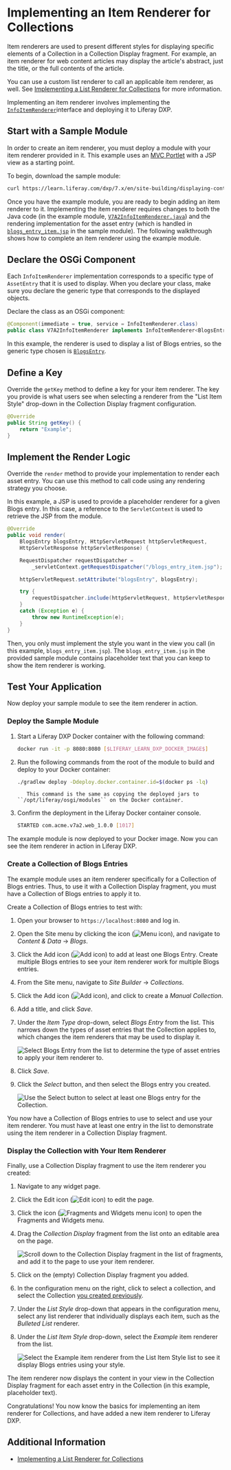 # Implementing an Item Renderer for Collections

Item renderers are used to present different styles for displaying specific elements of a Collection in a Collection Display fragment.<!-- add link to Collection Display fragment article when available --> For example, an item renderer for web content articles may display the article's abstract, just the title, or the full contents of the article.

You can use a custom list renderer to call an applicable item renderer, as well. See [Implementing a List Renderer for Collections](./implementing-a-list-renderer-for-collections.md) for more information.

Implementing an item renderer involves implementing the [`InfoItemRenderer`](https://github.com/liferay/liferay-portal/blob/[$LIFERAY_LEARN_PORTAL_GIT_TAG$]/modules/apps/info/info-api/src/main/java/com/liferay/info/item/renderer/InfoItemRenderer.java)interface and deploying it to Liferay DXP.

## Start with a Sample Module

In order to create an item renderer, you must deploy a module with your item renderer provided in it. This example uses an [MVC Portlet](../../../../developing-a-java-web-application/using-mvc/creating-an-application-with-mvcportlet.md) with a JSP view as a starting point.

To begin, download the sample module:

```bash
curl https://learn.liferay.com/dxp/7.x/en/site-building/displaying-content/displaying-collections-and-collection-pages/developer-guide/implementing-an-item-renderer-for-collections/resources/liferay-v7a2.zip -O
```

Once you have the example module, you are ready to begin adding an item renderer to it. Implementing the item renderer requires changes to both the Java code (in the example module, [`V7A2InfoItemRenderer.java`](https://github.com/liferay/liferay-learn/tree/master/docs/dxp/7.2/en/site-building/displaying-content/displaying-collections-and-collection-pages/developer-guide/implementing-an-item-renderer-for-collections/resources/liferay-v7a2.zip/v7a2-web/src/main/java/com/acme/v7a2/info/item/renderer/V7A2InfoItemRenderer.java)) and the rendering implementation for the asset entry (which is handled in [`blogs_entry_item.jsp`](https://github.com/liferay/liferay-learn/tree/master/docs/dxp/7.2/en/site-building/displaying-content/displaying-collections-and-collection-pages/developer-guide/implementing-an-item-renderer-for-collections/resources/liferay-v7a2.zip/v7a2-web/src/main/resources/META-INF/resources/blogs_entry_item.jsp) in the sample module). The following walkthrough shows how to complete an item renderer using the example module.

## Declare the OSGi Component

Each `InfoItemRenderer` implementation corresponds to a specific type of `AssetEntry` that it is used to display. When you declare your class, make sure you declare the generic type that corresponds to the displayed objects.

Declare the class as an OSGi component:

```java
@Component(immediate = true, service = InfoItemRenderer.class)
public class V7A2InfoItemRenderer implements InfoItemRenderer<BlogsEntry> {
```

In this example, the renderer is used to display a list of Blogs entries, so the generic type chosen is [`BlogsEntry`](https://github.com/liferay/liferay-portal/blob/[$LIFERAY_LEARN_PORTAL_GIT_TAG$]/modules/apps/blogs/blogs-api/src/main/java/com/liferay/blogs/model/BlogsEntry.java).

## Define a Key

Override the `getKey` method to define a key for your item renderer. The key you provide is what users see when selecting a renderer from the "List Item Style" drop-down in the Collection Display fragment configuration.

```java
@Override
public String getKey() {
    return "Example";
}
```

## Implement the Render Logic

Override the `render` method to provide your implementation to render each asset entry. You can use this method to call code using any rendering strategy you choose.

In this example, a JSP is used to provide a placeholder renderer for a given Blogs entry. In this case, a reference to the `ServletContext` is used to retrieve the JSP from the module.

```java
@Override
public void render(
    BlogsEntry blogsEntry, HttpServletRequest httpServletRequest,
    HttpServletResponse httpServletResponse) {

    RequestDispatcher requestDispatcher =
        _servletContext.getRequestDispatcher("/blogs_entry_item.jsp");

    httpServletRequest.setAttribute("blogsEntry", blogsEntry);

    try {
        requestDispatcher.include(httpServletRequest, httpServletResponse);
    }
    catch (Exception e) {
        throw new RuntimeException(e);
    }
}
```

Then, you only must implement the style you want in the view you call (in this example, `blogs_entry_item.jsp`). The `blogs_entry_item.jsp` in the provided sample module contains placeholder text that you can keep to show the item renderer is working.

## Test Your Application

Now deploy your sample module to see the item renderer in action.

### Deploy the Sample Module

1. Start a Liferay DXP Docker container with the following command:

    ```bash
    docker run -it -p 8080:8080 [$LIFERAY_LEARN_DXP_DOCKER_IMAGE$]
    ```

1. Run the following commands from the root of the module to build and deploy to your Docker container:

    ```bash
    ./gradlew deploy -Ddeploy.docker.container.id=$(docker ps -lq)
    ```

    ```tip::
       This command is the same as copying the deployed jars to ``/opt/liferay/osgi/modules`` on the Docker container.
    ```

1. Confirm the deployment in the Liferay Docker container console.

    ```bash
    STARTED com.acme.v7a2.web_1.0.0 [1017]
    ```

The example module is now deployed to your Docker image. Now you can see the item renderer in action in Liferay DXP.

### Create a Collection of Blogs Entries

The example module uses an item renderer specifically for a Collection of Blogs entries. Thus, to use it with a Collection Display fragment, you must have a Collection of Blogs entries to apply it to.

Create a Collection of Blogs entries to test with:

1. Open your browser to `https://localhost:8080` and log in.

1. Open the Site menu by clicking the icon (![Menu icon](../../../../images/icon-menu.png)), and navigate to *Content & Data* &rarr; *Blogs*.

1. Click the Add icon (![Add icon](../../../../images/icon-add.png)) to add at least one Blogs Entry. Create multiple Blogs entries to see your item renderer work for multiple Blogs entries.

1. From the Site menu, navigate to *Site Builder* &rarr; *Collections*.

1. Click the Add icon (![Add icon](../../../../images/icon-add.png)), and click to create a *Manual Collection*.

1. Add a title, and click *Save*.

1. Under the *Item Type* drop-down, select *Blogs Entry* from the list. This narrows down the types of asset entries that the Collection applies to, which changes the item renderers that may be used to display it.

    ![Select Blogs Entry from the list to determine the type of asset entries to apply your item renderer to.](./implementing-a-list-renderer-for-collections/images/01.png)

1. Click *Save*.

1. Click the *Select* button, and then select the Blogs entry you created.

    ![Use the Select button to select at least one Blogs entry for the Collection.](./implementing-an-item-renderer-for-collections/images/02.png)

You now have a Collection of Blogs entries to use to select and use your item renderer. You must have at least one entry in the list to demonstrate using the item renderer in a Collection Display fragment.

### Display the Collection with Your Item Renderer

Finally, use a Collection Display fragment to use the item renderer you created:

1. Navigate to any widget page.

1. Click the Edit icon (![Edit icon](../../../../images/icon-edit.png)) to edit the page.

1. Click the icon (![Fragments and Widgets menu icon](../../../../images/icon-add-widget.png)) to open the Fragments and Widgets menu.

1. Drag the *Collection Display* fragment from the list onto an editable area on the page.

    ![Scroll down to the Collection Display fragment in the list of fragments, and add it to the page to use your item renderer.](./implementing-an-item-renderer-for-collections/images/03.png)

1. Click on the (empty) Collection Display fragment you added.

1. In the configuration menu on the right, click to select a collection, and select the Collection [you created previously](#create-a-collection-of-blogs-entries).

1. Under the *List Style* drop-down that appears in the configuration menu, select any list renderer that individually displays each item, such as the *Bulleted List* renderer. 

1. Under the *List Item Style* drop-down, select the *Example* item renderer from the list.

    ![Select the Example item renderer from the List Item Style list to see it display Blogs entries using your style.](./implementing-an-item-renderer-for-collections/images/04.png)

The item renderer now displays the content in your view in the Collection Display fragment for each asset entry in the Collection (in this example, placeholder text).

Congratulations! You now know the basics for implementing an item renderer for Collections, and have added a new item renderer to Liferay DXP.

## Additional Information

* [Implementing a List Renderer for Collections](./implementing-a-list-renderer-for-collections.md)